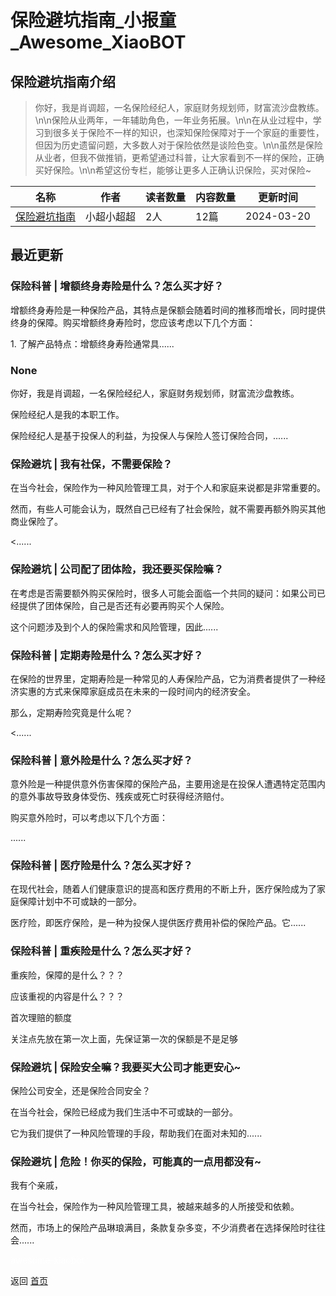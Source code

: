 # 保险避坑指南_小报童_Awesome_XiaoBOT

## 保险避坑指南介绍
> 你好，我是肖调超，一名保险经纪人，家庭财务规划师，财富流沙盘教练。\n\n保险从业两年，一年辅助角色，一年业务拓展。\n\n在从业过程中，学习到很多关于保险不一样的知识，也深知保险保障对于一个家庭的重要性，但因为历史遗留问题，大多数人对于保险依然是谈险色变。\n\n虽然是保险从业者，但我不做推销，更希望通过科普，让大家看到不一样的保险，正确买好保险。\n\n希望这份专栏，能够让更多人正确认识保险，买对保险~  
  


|名称|作者|读者数量|内容数量|更新时间|
|---|---|---|---|---|
|[保险避坑指南](https://xiaobot.net/p/xtc2024?refer=9c3f1c95-a052-465a-9902-f6d75080262a)|小超小超超|2人|12篇|2024-03-20|

## 最近更新
### 保险科普 | 增额终身寿险是什么？怎么买才好？

增额终身寿险是一种保险产品，其特点是保额会随着时间的推移而增长，同时提供终身的保障。购买增额终身寿险时，您应该考虑以下几个方面：

1\. 了解产品特点：增额终身寿险通常具......

### None

你好，我是肖调超，一名保险经纪人，家庭财务规划师，财富流沙盘教练。

保险经纪人是我的本职工作。

保险经纪人是基于投保人的利益，为投保人与保险人签订保险合同，......

### 保险避坑 | 我有社保，不需要保险？

在当今社会，保险作为一种风险管理工具，对于个人和家庭来说都是非常重要的。

然而，有些人可能会认为，既然自己已经有了社会保险，就不需要再额外购买其他商业保险了。

<......

### 保险避坑 | 公司配了团体险，我还要买保险嘛？

在考虑是否需要额外购买保险时，很多人可能会面临一个共同的疑问：如果公司已经提供了团体保险，自己是否还有必要再购买个人保险。

这个问题涉及到个人的保险需求和风险管理，因此......

### 保险科普 | 定期寿险是什么？怎么买才好？

在保险的世界里，定期寿险是一种常见的人寿保险产品，它为消费者提供了一种经济实惠的方式来保障家庭成员在未来的一段时间内的经济安全。

那么，定期寿险究竟是什么呢？

<......

### 保险科普 | 意外险是什么？怎么买才好？

意外险是一种提供意外伤害保障的保险产品，主要用途是在投保人遭遇特定范围内的意外事故导致身体受伤、残疾或死亡时获得经济赔付。

购买意外险时，可以考虑以下几个方面：

......

### 保险科普 | 医疗险是什么？怎么买才好？

在现代社会，随着人们健康意识的提高和医疗费用的不断上升，医疗保险成为了家庭保障计划中不可或缺的一部分。

医疗险，即医疗保险，是一种为投保人提供医疗费用补偿的保险产品。它......

### 保险科普 | 重疾险是什么？怎么买才好？

重疾险，保障的是什么？？？

应该重视的内容是什么？？？

首次理赔的额度

关注点先放在第一次上面，先保证第一次的保额是不是足够

### 保险避坑 | 保险安全嘛？我要买大公司才能更安心~

保险公司安全，还是保险合同安全？

在当今社会，保险已经成为我们生活中不可或缺的一部分。

它为我们提供了一种风险管理的手段，帮助我们在面对未知的......

### 保险避坑 | 危险！你买的保险，可能真的一点用都没有~

我有个亲戚，

在当今社会，保险作为一种风险管理工具，被越来越多的人所接受和依赖。

然而，市场上的保险产品琳琅满目，条款复杂多变，不少消费者在选择保险时往往会......


<a href="https://github.com/Reno9527/awesome-xiaobot" style="color: white; text-decoration: none;">awesome-xiaobot</a>

返回 [首页](../README.md)

